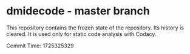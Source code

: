 # dmidecode - master branch

This repository contains the frozen state of the repository.
Its history is cleared. It is used only for static code
analysis with Codacy.

Commit Time: 1725325329